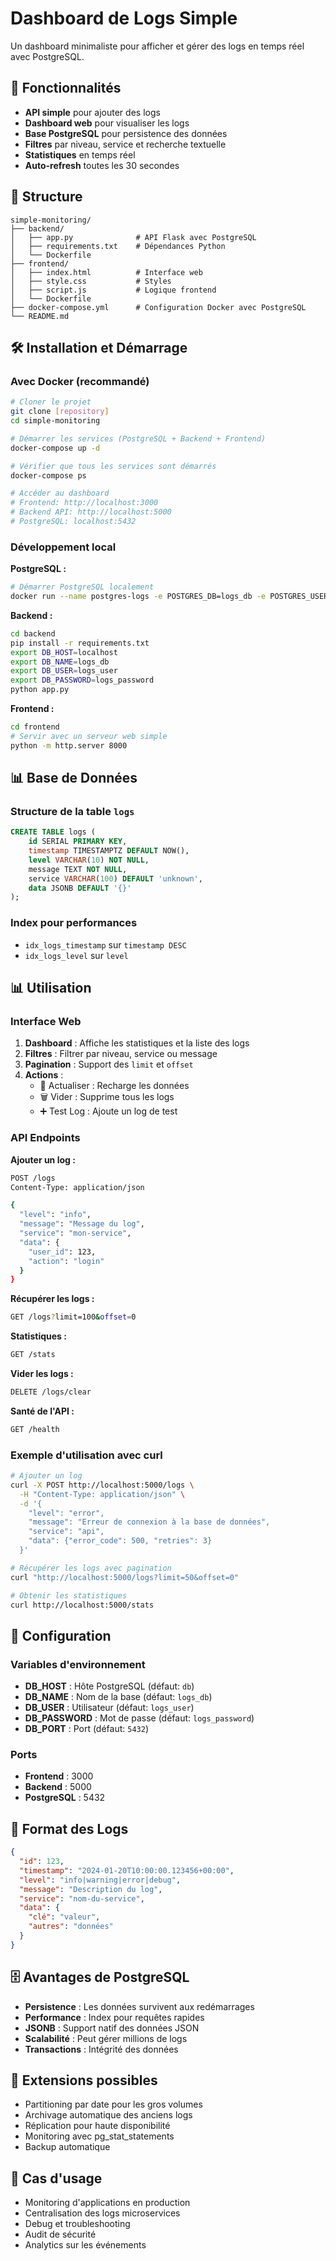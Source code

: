 # Dashboard de Logs Simple

Un dashboard minimaliste pour afficher et gérer des logs en temps réel avec PostgreSQL.

## 🚀 Fonctionnalités

- **API simple** pour ajouter des logs
- **Dashboard web** pour visualiser les logs
- **Base PostgreSQL** pour persistence des données
- **Filtres** par niveau, service et recherche textuelle
- **Statistiques** en temps réel
- **Auto-refresh** toutes les 30 secondes

## 📁 Structure

```
simple-monitoring/
├── backend/
│   ├── app.py              # API Flask avec PostgreSQL
│   ├── requirements.txt    # Dépendances Python
│   └── Dockerfile
├── frontend/
│   ├── index.html          # Interface web
│   ├── style.css           # Styles
│   ├── script.js           # Logique frontend
│   └── Dockerfile
├── docker-compose.yml      # Configuration Docker avec PostgreSQL
└── README.md
```

## 🛠️ Installation et Démarrage

### Avec Docker (recommandé)

```bash
# Cloner le projet
git clone [repository]
cd simple-monitoring

# Démarrer les services (PostgreSQL + Backend + Frontend)
docker-compose up -d

# Vérifier que tous les services sont démarrés
docker-compose ps

# Accéder au dashboard
# Frontend: http://localhost:3000
# Backend API: http://localhost:5000
# PostgreSQL: localhost:5432
```

### Développement local

**PostgreSQL :**
```bash
# Démarrer PostgreSQL localement
docker run --name postgres-logs -e POSTGRES_DB=logs_db -e POSTGRES_USER=logs_user -e POSTGRES_PASSWORD=logs_password -p 5432:5432 -d postgres:15
```

**Backend :**
```bash
cd backend
pip install -r requirements.txt
export DB_HOST=localhost
export DB_NAME=logs_db
export DB_USER=logs_user
export DB_PASSWORD=logs_password
python app.py
```

**Frontend :**
```bash
cd frontend
# Servir avec un serveur web simple
python -m http.server 8000
```

## 📊 Base de Données

### Structure de la table `logs`

```sql
CREATE TABLE logs (
    id SERIAL PRIMARY KEY,
    timestamp TIMESTAMPTZ DEFAULT NOW(),
    level VARCHAR(10) NOT NULL,
    message TEXT NOT NULL,
    service VARCHAR(100) DEFAULT 'unknown',
    data JSONB DEFAULT '{}'
);
```

### Index pour performances

- `idx_logs_timestamp` sur `timestamp DESC`
- `idx_logs_level` sur `level`

## 📊 Utilisation

### Interface Web

1. **Dashboard** : Affiche les statistiques et la liste des logs
2. **Filtres** : Filtrer par niveau, service ou message
3. **Pagination** : Support des `limit` et `offset`
4. **Actions** :
   - 🔄 Actualiser : Recharge les données
   - 🗑️ Vider : Supprime tous les logs
   - ➕ Test Log : Ajoute un log de test

### API Endpoints

**Ajouter un log :**
```bash
POST /logs
Content-Type: application/json

{
  "level": "info",
  "message": "Message du log",
  "service": "mon-service",
  "data": {
    "user_id": 123,
    "action": "login"
  }
}
```

**Récupérer les logs :**
```bash
GET /logs?limit=100&offset=0
```

**Statistiques :**
```bash
GET /stats
```

**Vider les logs :**
```bash
DELETE /logs/clear
```

**Santé de l'API :**
```bash
GET /health
```

### Exemple d'utilisation avec curl

```bash
# Ajouter un log
curl -X POST http://localhost:5000/logs \
  -H "Content-Type: application/json" \
  -d '{
    "level": "error",
    "message": "Erreur de connexion à la base de données",
    "service": "api",
    "data": {"error_code": 500, "retries": 3}
  }'

# Récupérer les logs avec pagination
curl "http://localhost:5000/logs?limit=50&offset=0"

# Obtenir les statistiques
curl http://localhost:5000/stats
```

## 🔧 Configuration

### Variables d'environnement

- **DB_HOST** : Hôte PostgreSQL (défaut: `db`)
- **DB_NAME** : Nom de la base (défaut: `logs_db`)
- **DB_USER** : Utilisateur (défaut: `logs_user`)
- **DB_PASSWORD** : Mot de passe (défaut: `logs_password`)
- **DB_PORT** : Port (défaut: `5432`)

### Ports

- **Frontend** : 3000
- **Backend** : 5000
- **PostgreSQL** : 5432

## 📝 Format des Logs

```json
{
  "id": 123,
  "timestamp": "2024-01-20T10:00:00.123456+00:00",
  "level": "info|warning|error|debug",
  "message": "Description du log",
  "service": "nom-du-service",
  "data": {
    "clé": "valeur",
    "autres": "données"
  }
}
```

## 🗄️ Avantages de PostgreSQL

- **Persistence** : Les données survivent aux redémarrages
- **Performance** : Index pour requêtes rapides
- **JSONB** : Support natif des données JSON
- **Scalabilité** : Peut gérer millions de logs
- **Transactions** : Intégrité des données

## 🚀 Extensions possibles

- Partitioning par date pour les gros volumes
- Archivage automatique des anciens logs
- Réplication pour haute disponibilité
- Monitoring avec pg_stat_statements
- Backup automatique

## 🎯 Cas d'usage

- Monitoring d'applications en production
- Centralisation des logs microservices
- Debug et troubleshooting
- Audit de sécurité
- Analytics sur les événements
